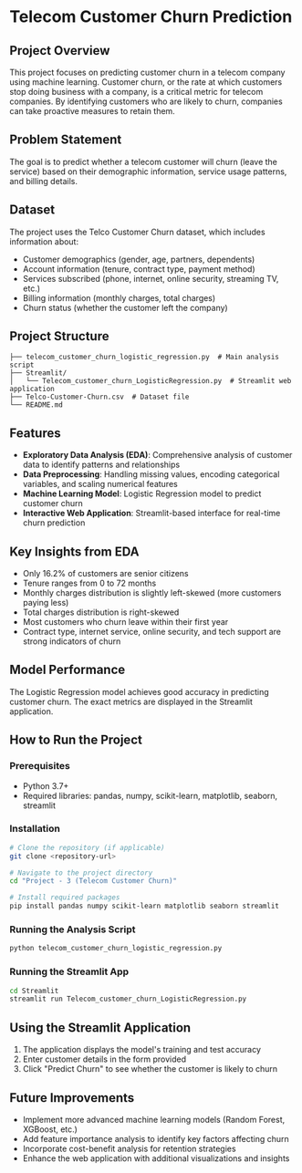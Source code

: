 # Telecom Customer Churn Prediction

## Project Overview
This project focuses on predicting customer churn in a telecom company using machine learning. Customer churn, or the rate at which customers stop doing business with a company, is a critical metric for telecom companies. By identifying customers who are likely to churn, companies can take proactive measures to retain them.

## Problem Statement
The goal is to predict whether a telecom customer will churn (leave the service) based on their demographic information, service usage patterns, and billing details.

## Dataset
The project uses the Telco Customer Churn dataset, which includes information about:
- Customer demographics (gender, age, partners, dependents)
- Account information (tenure, contract type, payment method)
- Services subscribed (phone, internet, online security, streaming TV, etc.)
- Billing information (monthly charges, total charges)
- Churn status (whether the customer left the company)

## Project Structure
```
├── telecom_customer_churn_logistic_regression.py  # Main analysis script
├── Streamlit/
│   └── Telecom_customer_churn_LogisticRegression.py  # Streamlit web application
├── Telco-Customer-Churn.csv  # Dataset file
└── README.md
```

## Features
- **Exploratory Data Analysis (EDA)**: Comprehensive analysis of customer data to identify patterns and relationships
- **Data Preprocessing**: Handling missing values, encoding categorical variables, and scaling numerical features
- **Machine Learning Model**: Logistic Regression model to predict customer churn
- **Interactive Web Application**: Streamlit-based interface for real-time churn prediction

## Key Insights from EDA
- Only 16.2% of customers are senior citizens
- Tenure ranges from 0 to 72 months
- Monthly charges distribution is slightly left-skewed (more customers paying less)
- Total charges distribution is right-skewed
- Most customers who churn leave within their first year
- Contract type, internet service, online security, and tech support are strong indicators of churn

## Model Performance
The Logistic Regression model achieves good accuracy in predicting customer churn. The exact metrics are displayed in the Streamlit application.

## How to Run the Project

### Prerequisites
- Python 3.7+
- Required libraries: pandas, numpy, scikit-learn, matplotlib, seaborn, streamlit

### Installation
```bash
# Clone the repository (if applicable)
git clone <repository-url>

# Navigate to the project directory
cd "Project - 3 (Telecom Customer Churn)"

# Install required packages
pip install pandas numpy scikit-learn matplotlib seaborn streamlit
```

### Running the Analysis Script
```bash
python telecom_customer_churn_logistic_regression.py
```

### Running the Streamlit App
```bash
cd Streamlit
streamlit run Telecom_customer_churn_LogisticRegression.py
```

## Using the Streamlit Application
1. The application displays the model's training and test accuracy
2. Enter customer details in the form provided
3. Click "Predict Churn" to see whether the customer is likely to churn

## Future Improvements
- Implement more advanced machine learning models (Random Forest, XGBoost, etc.)
- Add feature importance analysis to identify key factors affecting churn
- Incorporate cost-benefit analysis for retention strategies
- Enhance the web application with additional visualizations and insights
